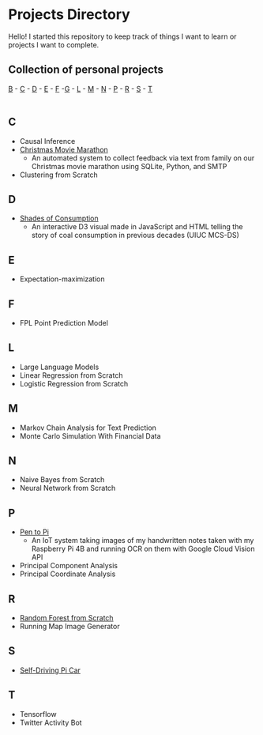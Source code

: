 # Projects Directory
Hello! I started this repository to keep track of things I want to learn or projects I want to complete.

## Collection of personal projects 

[B](#b) - [C](#c) - [D](#d) - [E](#e) - [F](#f) -[G](#g) - [L](#l) - [M](#m) - [N](#n) - [P](#p) - [R](#r) - [S](#s) - [T](#t) 
<br>
<br>
## C <a id="c"></a>
- Causal Inference
- <a href="https://github.com/reedwrogers/Christmas-Movie-Marathon">Christmas Movie Marathon</a>
  - An automated system to collect feedback via text from family on our Christmas movie marathon using SQLite, Python, and SMTP
- Clustering from Scratch

## D <a id="d"></a>
- <a href="https://reedwrogers.github.io/Shades-of-Consumption.github.io/">Shades of Consumption</a>
  - An interactive D3 visual made in JavaScript and HTML telling the story of coal consumption in previous decades (UIUC MCS-DS)

## E <a id="e"></a>
- Expectation-maximization

## F <a id="f"></a>
- FPL Point Prediction Model

## L <a id="l"></a>
- Large Language Models
- Linear Regression from Scratch
- Logistic Regression from Scratch

## M <a id="m"></a>
- Markov Chain Analysis for Text Prediction
- Monte Carlo Simulation With Financial Data

## N <a id="n"></a>
- Naive Bayes from Scratch
- Neural Network from Scratch

## P <a id="p"></a>
- <a href="https://github.com/reedwrogers/Pen-To-Pi">Pen to Pi</a>
  - An IoT system taking images of my handwritten notes taken with my Raspberry Pi 4B and running OCR on them with Google Cloud Vision API
- Principal Component Analysis
- Principal Coordinate Analysis

## R <a id="r"></a>
-  <a href="https://github.com/reedwrogers/Random-Forest/blob/main/Random%20Forest.ipynb">Random Forest from Scratch</a>
- Running Map Image Generator

## S <a id="s"></a>
-  <a href="https://github.com/reedwrogers/Self-Driving-Car-IoT">Self-Driving Pi Car</a>

## T <a id="t"></a>
- Tensorflow
- Twitter Activity Bot
